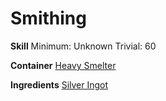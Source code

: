 <!-- TITLE: Basic Silver Staff -->
<!-- SUBTITLE:  -->
# Smithing
**Skill**
Minimum: Unknown
Trivial: 60

**Container**
[Heavy Smelter](heavy-smelter)

**Ingredients**
[Silver Ingot](silver-ingot)